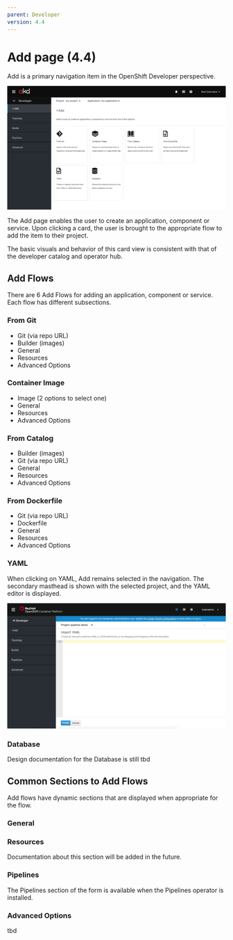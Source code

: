 ```yaml
---
parent: Developer
version: 4.4
---
```


# Add page (4.4)

Add is a primary navigation item in the OpenShift Developer perspective.

![Add primary nav](img/Add-AltA.png)

The Add page enables the user to create an application, component or service. Upon clicking a card, the user is brought to the appropriate flow to add the item to their project.

The basic visuals and behavior of this card view is consistent with that of the developer catalog and operator hub.

## Add Flows
There are 6 Add Flows for adding an application, component or service. Each flow has different subsections.

### From Git
- Git (via repo URL)
- Builder (images)
- General
- Resources
- Advanced Options

### Container Image
- Image (2 options to select one)
- General
- Resources
- Advanced Options

### From Catalog
- Builder (images)
- Git (via repo URL)
- General
- Resources
- Advanced Options

### From Dockerfile
- Git (via repo URL)
- Dockerfile
- General
- Resources
- Advanced Options

### YAML
When clicking on YAML, Add remains selected in the navigation.  The secondary masthead is shown with the selected project, and the YAML editor is displayed.

![Import YAML](img/import-yaml.png)

### Database
Design documentation for the Database is still tbd


## Common Sections to Add Flows
Add flows have dynamic sections that are displayed when appropriate for the flow.

### General


### Resources
Documentation about this section will be added in the future.


### Pipelines
The Pipelines section of the form is available when the Pipelines operator is installed. 

### Advanced Options
tbd